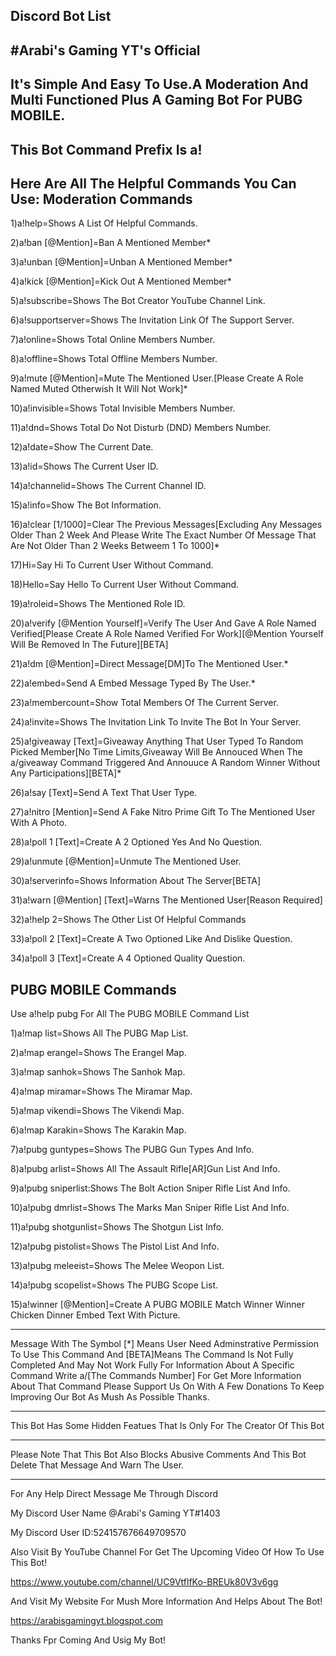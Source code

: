 Discord Bot List
----------------
#Arabi's Gaming YT's Official
-----------------------------
It's Simple And Easy To Use.A Moderation And Multi Functioned Plus A Gaming Bot For PUBG MOBILE.
------------------------------------------------------------------------------------------------
This Bot Command Prefix Is a! 
-----------------------------
Here Are All The Helpful Commands You Can Use: Moderation Commands
------------------------------------------------------------------
1)a!help=Shows A List Of Helpful Commands.

2)a!ban [@Mention]=Ban A Mentioned Member*

3)a!unban [@Mention]=Unban A Mentioned Member*

4)a!kick [@Mention]=Kick Out A Mentioned Member*

5)a!subscribe=Shows The Bot Creator YouTube Channel Link.

6)a!supportserver=Shows The Invitation Link Of The Support Server.

7)a!online=Shows Total Online Members Number.

8)a!offline=Shows Total Offline Members Number.

9)a!mute [@Mention]=Mute The Mentioned User.[Please Create A Role Named Muted Otherwish It Will Not Work]*

10)a!invisible=Shows Total Invisible Members Number.

11)a!dnd=Shows Total Do Not Disturb (DND) Members Number.

12)a!date=Show The Current Date.

13)a!id=Shows The Current User ID.

14)a!channelid=Shows The Current Channel ID.

15)a!info=Show The Bot Information.

16)a!clear [1/1000]=Clear The Previous Messages[Excluding Any Messages Older Than 2 Week And Please Write The Exact Number Of Message That Are Not Older Than 2 Weeks Betweem 1 To 1000]*

17)Hi=Say Hi To Current User Without Command.

18)Hello=Say Hello To Current User Without Command.

19)a!roleid=Shows The Mentioned Role ID.

20)a!verify [@Mention Yourself]=Verify The User And Gave A Role Named Verified[Please Create A Role Named Verified For Work][@Mention Yourself Will Be Removed In The Future][BETA]

21)a!dm [@Mention]=Direct Message[DM]To The Mentioned User.*

22)a!embed=Send A Embed Message Typed By The User.*

23)a!membercount=Show Total Members Of The Current Server.

24)a!invite=Shows The Invitation Link To Invite The Bot In Your Server.

25)a!giveaway [Text]=Giveaway Anything That User Typed To Random Picked Member[No Time Limits,Giveaway Will Be Annouced When The a/giveaway Command Triggered And Annouuce A Random Winner Without Any Participations][BETA]*

26)a!say [Text]=Send A Text That User Type.

27)a!nitro [Mention]=Send A Fake Nitro Prime Gift To The Mentioned User With A Photo.

28)a!poll 1 [Text]=Create A 2 Optioned Yes And No Question.

29)a!unmute [@Mention]=Unmute The Mentioned User.

30)a!serverinfo=Shows Information About The Server[BETA]

31)a!warn [@Mention] [Text]=Warns The Mentioned User[Reason Required]

32)a!help 2=Shows The Other List Of Helpful Commands

33)a!poll 2 [Text]=Create A Two Optioned Like And Dislike Question.

34)a!poll 3 [Text]=Create A 4 Optioned Quality Question.

PUBG MOBILE Commands
--------------------

Use a!help pubg For All The PUBG MOBILE Command List

1)a!map list=Shows All The PUBG Map List.

2)a!map erangel=Shows The Erangel Map.

3)a!map sanhok=Shows The Sanhok Map.

4)a!map miramar=Shows The Miramar Map.

5)a!map vikendi=Shows The Vikendi Map.

6)a!map Karakin=Shows The Karakin Map.

7)a!pubg guntypes=Shows The PUBG Gun Types And Info.

8)a!pubg arlist=Shows All The Assault Rifle[AR]Gun List And Info.

9)a!pubg sniperlist:Shows The Bolt Action Sniper Rifle List And Info.

10)a!pubg dmrlist=Shows The Marks Man Sniper Rifle List And Info.

11)a!pubg shotgunlist=Shows The Shotgun List Info.

12)a!pubg pistolist=Shows The Pistol List And Info.

13)a!pubg meleeist=Shows The Melee Weopon List.

14)a!pubg scopelist=Shows The PUBG Scope List.

15)a!winner [@Mention]=Create A PUBG MOBILE Match Winner Winner Chicken Dinner Embed Text With Picture.
_________________________________________________________________________________________________________________________________________________________________________________

Message With The Symbol [*] Means User Need Adminstrative Permission To Use This Command And [BETA]Means The Command Is Not Fully Completed And May Not Work Fully For Information About A Specific Command Write a/[The Commands Number] For Get More Information About That Command Please Support Us On With A Few Donations To Keep Improving Our Bot As Mush As Possible Thanks.
_________________________________________________________________________________________________________________________________________________________________________________
This Bot Has Some Hidden Featues That Is Only For The Creator Of This Bot
_________________________________________________________________________
Please Note That This Bot Also Blocks Abusive Comments And This Bot Delete That Message And Warn The User.

__________________________________________________________________________________________________________
For Any Help Direct Message Me Through Discord

My Discord User Name @Arabi's Gaming YT#1403

My Discord User ID:524157676649709570

Also Visit By YouTube Channel For Get The Upcoming Video Of How To Use This Bot!

https://www.youtube.com/channel/UC9VtflfKo-BREUk80V3v6gg

And Visit My Website For Mush More Information And Helps About The Bot!

https://arabisgamingyt.blogspot.com

Thanks Fpr Coming And Usig My Bot!
